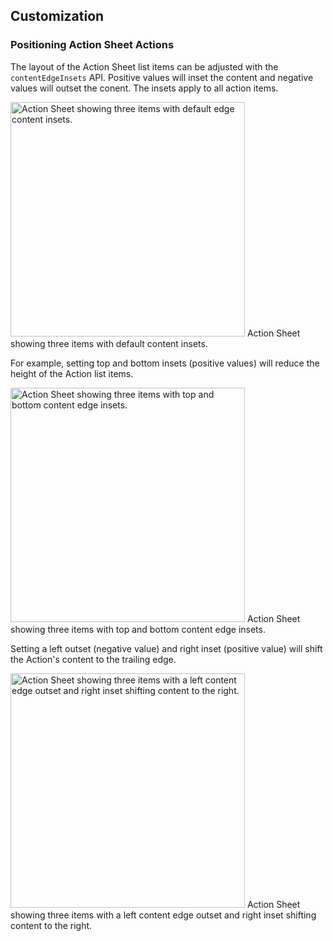 ## Customization

### Positioning Action Sheet Actions

The layout of the Action Sheet list items can be adjusted with the
`contentEdgeInsets` API. Positive values will inset the content and negative
values will outset the conent. The insets apply to all action items.

<img src="docs/assets/actionsheet-default appearance.png" alt="Action Sheet showing three items with default edge content insets." width="375">
<!--{: .article__asset.article__asset--screenshot }-->
Action Sheet showing three items with default content insets.

For example, setting top and bottom insets (positive values) will reduce the
height of the Action list items. 

<img src="docs/assets/actionsheet-top and bottom insets.png" alt="Action Sheet showing three items with top and bottom content edge insets." width="375">
<!--{: .article__asset.article__asset--screenshot }-->
Action Sheet showing three items with top and bottom content edge insets.

Setting a left outset (negative value) and right inset (positive value) will
shift the Action's content to the trailing edge.

<img src="docs/assets/actionsheet-left outset right inset.png" alt="Action Sheet showing three items with a left content edge outset and right inset shifting content to the right." width="375">
<!--{: .article__asset.article__asset--screenshot }-->
Action Sheet showing three items with a left content edge outset and right inset shifting content to the right.
